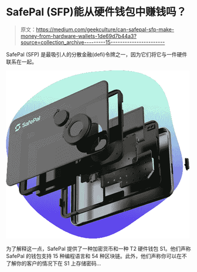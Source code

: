 # SafePal (SFP)能从硬件钱包中赚钱吗？

> 原文：<https://medium.com/geekculture/can-safepal-sfp-make-money-from-hardware-wallets-1de69d7b44a3?source=collection_archive---------15----------------------->

SafePal (SFP) 是最吸引人的分散金融(defi)令牌之一，因为它们将它与一件硬件联系在一起。

![](img/2b2ab791fadf2dae7468e65f88168cec.png)

为了解释这一点，SafePal 提供了一种加密货币和一种 T2 硬件钱包 S1。他们声称 SafePal 的钱包支持 15 种编程语言和 54 种区块链。此外，他们声称你可以在不了解你的客户的情况下在 S1 上存储密码…